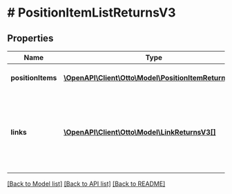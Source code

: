 # # PositionItemListReturnsV3

## Properties

Name | Type | Description | Notes
------------ | ------------- | ------------- | -------------
**positionItems** | [**\OpenAPI\Client\Otto\Model\PositionItemReturnsV3[]**](PositionItemReturnsV3.md) | The list of queried items. | [optional]
**links** | [**\OpenAPI\Client\Otto\Model\LinkReturnsV3[]**](LinkReturnsV3.md) | Links related to the list. E.g. the link to the successive list used during paging. | [optional]

[[Back to Model list]](../../README.md#models) [[Back to API list]](../../README.md#endpoints) [[Back to README]](../../README.md)
